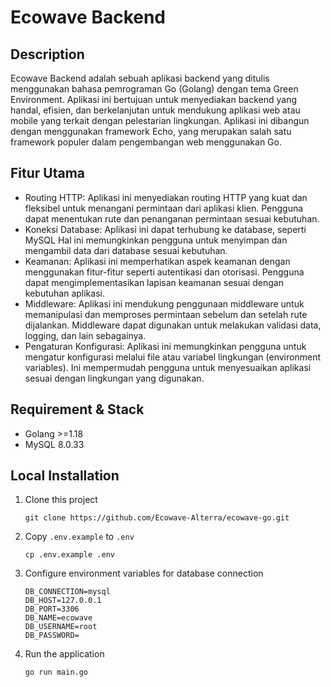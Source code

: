 # Ecowave Backend

## Description
Ecowave Backend adalah sebuah aplikasi backend yang ditulis menggunakan bahasa pemrograman Go (Golang) dengan tema Green Environment. Aplikasi ini bertujuan untuk menyediakan backend yang handal, efisien, dan berkelanjutan untuk mendukung aplikasi web atau mobile yang terkait dengan pelestarian lingkungan. Aplikasi ini dibangun dengan menggunakan framework Echo, yang merupakan salah satu framework populer dalam pengembangan web menggunakan Go.

## Fitur Utama

-   Routing HTTP: Aplikasi ini menyediakan routing HTTP yang kuat dan fleksibel untuk menangani permintaan dari aplikasi klien. Pengguna dapat menentukan rute dan penanganan permintaan sesuai kebutuhan.
-   Koneksi Database: Aplikasi ini dapat terhubung ke database, seperti MySQL Hal ini memungkinkan pengguna untuk menyimpan dan mengambil data dari database sesuai kebutuhan.
-   Keamanan: Aplikasi ini memperhatikan aspek keamanan dengan menggunakan fitur-fitur seperti autentikasi dan otorisasi. Pengguna dapat mengimplementasikan lapisan keamanan sesuai dengan kebutuhan aplikasi.
-   Middleware: Aplikasi ini mendukung penggunaan middleware untuk memanipulasi dan memproses permintaan sebelum dan setelah rute dijalankan. Middleware dapat digunakan untuk melakukan validasi data, logging, dan lain sebagainya.
-   Pengaturan Konfigurasi: Aplikasi ini memungkinkan pengguna untuk mengatur konfigurasi melalui file atau variabel lingkungan (environment variables). Ini mempermudah pengguna untuk menyesuaikan aplikasi sesuai dengan lingkungan yang digunakan.

## Requirement & Stack

-   Golang >=1.18
-   MySQL 8.0.33

## Local Installation

1. Clone this project
    ```
    git clone https://github.com/Ecowave-Alterra/ecowave-go.git
    ```

2. Copy `.env.example` to `.env`
    ```
    cp .env.example .env
    ```
3. Configure environment variables for database connection
    ```
    DB_CONNECTION=mysql
    DB_HOST=127.0.0.1
    DB_PORT=3306
    DB_NAME=ecowave
    DB_USERNAME=root
    DB_PASSWORD=
    ```

4.  Run the application
    ```
    go run main.go
    ```
